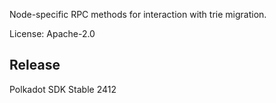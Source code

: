 Node-specific RPC methods for interaction with trie migration.

License: Apache-2.0


## Release

Polkadot SDK Stable 2412
